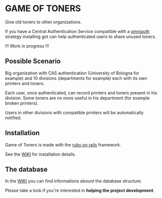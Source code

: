 # GAME OF TONERS

Give old toners to other organizations. 

If you have a Central Authentication Service compatible 
with a [omniauth](https://github.com/intridea/omniauth) strategy 
installing got can help authenticated users to share 
unused toners.

!!! Work in progress !!!

## Possible Scenario ##

Big organization with CAS authentication (University of 
Bologna for example) and 10 divisions (departments for 
example) each with its own printers and toners.

Each user, once authenticated, can record printers and
toners present in his division.
Some toners are no more useful in his department 
(for example broken printers).

Users in other divisions with compatible printers
will be automatically notified.

## Installation 

Game of Toners is made with the 
[ruby on rails](http://rubyonrails.org) framework.

See the [WIKI](https://github.com/donapieppo/got/wiki)
for installation details.


## The database

In the [WIKI](https://github.com/donapieppo/got/wiki)
you can find informations abount the database structure.

Please take a look if you're interested in 
**helping the project development**.










